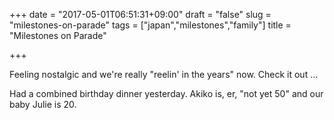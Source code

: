 +++
date = "2017-05-01T06:51:31+09:00"
draft = "false"
slug = "milestones-on-parade"
tags = ["japan","milestones","family"]
title = "Milestones on Parade"

+++

Feeling nostalgic and we're really "reelin' in the years" now. Check it out ...

<!--more-->

Had a combined birthday dinner yesterday. Akiko is, er, "not yet 50" and our baby Julie is 20. 



